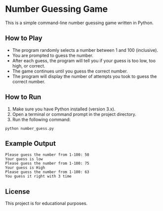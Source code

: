 # Number Guessing Game

This is a simple command-line number guessing game written in Python.

## How to Play
- The program randomly selects a number between 1 and 100 (inclusive).
- You are prompted to guess the number.
- After each guess, the program will tell you if your guess is too low, too high, or correct.
- The game continues until you guess the correct number.
- The program will display the number of attempts you took to guess the correct number.

## How to Run
1. Make sure you have Python installed (version 3.x).
2. Open a terminal or command prompt in the project directory.
3. Run the following command:

```
python number_guess.py
```

## Example Output
```
Please guess the number from 1-100: 50
Your guess is low
Please guess the number from 1-100: 75
Your guess is High
Please guess the number from 1-100: 63
You guess it right with 3 time
```

## License
This project is for educational purposes.
